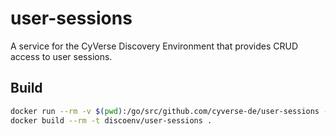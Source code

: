 # user-sessions

A service for the CyVerse Discovery Environment that provides CRUD access to user sessions.

## Build

```bash
docker run --rm -v $(pwd):/go/src/github.com/cyverse-de/user-sessions -w /go/src/github.com/cyverse-de/user-sessions golang:1.6 go build -v
docker build --rm -t discoenv/user-sessions .
```

